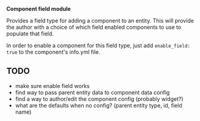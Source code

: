 **Component field module**

Provides a field type for adding a component to an entity. This will provide 
the author with a choice of which field enabled components to use to populate 
that field.

In order to enable a component for this field type, just add 
`enable_field: true` to the component's info.yml file.

## TODO
- make sure enable field works
- find way to pass parent entity data to component data config
- find a way to author/edit the component config (probably widget?)
- what are the defaults when no config? (parent entity type, id, field name)
